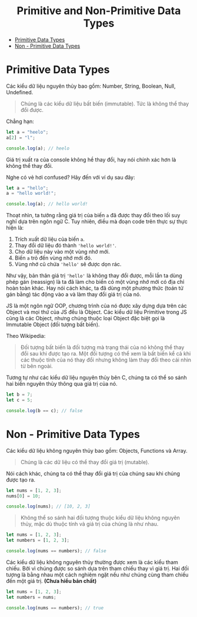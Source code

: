 <link rel='stylesheet' href='../main.css'>

<div class="title">
    <center><h1 class="bigtitle">Primitive and Non-Primitive Data Types</h1></center>
</div>

- [Primitive Data Types](#primitive-data-types)
- [Non - Primitive Data Types](#non---primitive-data-types)

# Primitive Data Types

Các kiểu dữ liệu nguyên thủy bao gồm:
Number, String, Boolean, Null, Undefined.

> Chúng là các kiểu dữ liệu bất biến (immutable). Tức là không thể thay đổi được.

Chẳng hạn:

```js
let a = "heelo";
a[2] = "l";

console.log(a); // heelo
```

Giá trị xuất ra của console không hề thay đổi, hay nói chính xác hơn là không thể thay đổi.

Nghe có vẻ hơi confused? Hãy đến với ví dụ sau đây:

```js
let a = "hello";
a = "hello world!";

console.log(a); // hello world!
```

Thoạt nhìn, ta tưởng rằng giá trị của biến `a` đã được thay đổi theo lối suy nghĩ dựa trên ngôn ngữ C. Tuy nhiên, điều mà đoạn code trên thực sự thực hiện là:

1. Trích xuất dữ liệu của biến `a`.
2. Thay đổi dữ liệu đó thành `'hello world!'`.
3. Cho dữ liệu này vào một vùng nhớ mới.
4. Biến `a` trỏ đến vùng nhớ mới đó.
5. Vùng nhớ cũ chứa `'hello'` sẽ được dọn rác.

Như vậy, bản thân giá trị `'hello'` là không thay đổi được, mỗi lần ta dùng phép gán (reassign) là ta đã làm cho biến có một vùng nhớ mới có địa chỉ hoàn toàn khác. Hay nói cách khác, ta đã dùng một phương thức (toán tử gán bằng) tác động vào a và làm thay đổi giá trị của nó.

JS là một ngôn ngữ OOP, chương trình của nó được xây dựng dựa trên các Object và mọi thứ của JS đều là Object. Các kiểu dữ liệu Primitive trong JS cũng là các Object, nhưng chúng thuộc loại Object đặc biệt gọi là Immutable Object (đối tượng bất biến).

Theo Wikipedia:

> Đối tượng bất biến là đối tượng mà trạng thái của nó không thể thay đổi sau khi được tạo ra. Một đối tượng có thể xem là bất biến kể cả khi các thuộc tính của nó thay đổi nhưng không làm thay đổi theo cái nhìn từ bên ngoài.

Tương tự như các kiểu dữ liệu nguyên thủy bên C, chúng ta có thể so sánh hai biến nguyên thủy thông qua giá trị của nó.

```js
let b = 7;
let c = 5;

console.log(b == c); // false
```

# Non - Primitive Data Types

Các kiểu dữ liệu không nguyên thủy bao gồm: Objects, Functions và Array.

> Chúng là các dữ liệu có thể thay đổi giá trị (mutable).

Nói cách khác, chúng ta có thể thay đổi giá trị của chúng sau khi chúng được tạo ra.

```js
let nums = [1, 2, 3];
nums[0] = 10;

console.log(nums); // [10, 2, 3]
```

> Không thể so sánh hai đối tượng thuộc kiểu dữ liệu không nguyên thủy, mặc dù thuộc tính và giá trị của chúng là như nhau.

```js
let nums = [1, 2, 3];
let numbers = [1, 2, 3];

console.log(nums == numbers); // false
```

Các kiểu dữ liệu không nguyên thủy thường được xem là các kiểu tham chiếu. Bởi vì chúng được so sánh dựa trên tham chiếu thay vì giá trị. Hai đối tượng là bằng nhau một cách nghiêm ngặt nếu như chúng cùng tham chiếu đến một giá trị. **(Chưa hiểu bản chất)**

```js
let nums = [1, 2, 3];
let numbers = nums;

console.log(nums == numbers); // true
```
